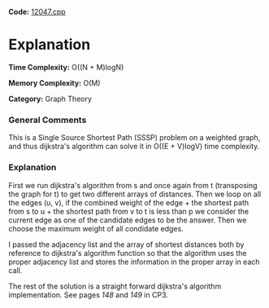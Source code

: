 **Code:** [12047.cpp](./12047.cpp)

# Explanation

**Time Complexity:** O((N + M)logN)

**Memory Complexity:** O(M)

**Category:** Graph Theory

### General Comments

This is a Single Source Shortest Path (SSSP) problem on a weighted graph, and thus dijkstra's algorithm can solve it in O((E + V)logV) time complexity.

### Explanation

First we run dijkstra's algorithm from s and once again from t (transposing the graph for t) to get two different arrays of distances. Then we loop on all the edges (u, v), if the combined weight of the edge + the shortest path from s to u + the shortest path from v to t is less than p we consider the current edge as one of the candidate edges to be the answer. Then we choose the maximum weight of all condidate edges.

I passed the adjacency list and the array of shortest distances both by reference to dijkstra's algorithm function so that the algorithm uses the proper adjacency list and stores the information in the proper array in each call.

The rest of the solution is a straight forward dijkstra's algorithm implementation. See pages *148* and *149* in CP3.
